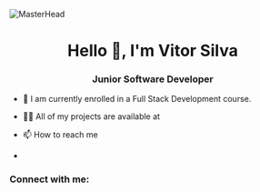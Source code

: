 ![MasterHead](https://www.pantechautos.co.uk/wp-content/uploads/2022/03/Vehicle-Diagnostic-Test-Guildford-scaled.jpg)
<h1 align="center">Hello 👋, I'm Vitor Silva</h1>
<h3 align="center">Junior Software Developer</h3>

- 🌱 I am currently enrolled in a Full Stack Development course.

- 👨‍💻 All of my projects are available at 

- 📫 How to reach me 

- 

<h3 align="left">Connect with me:</h3>

